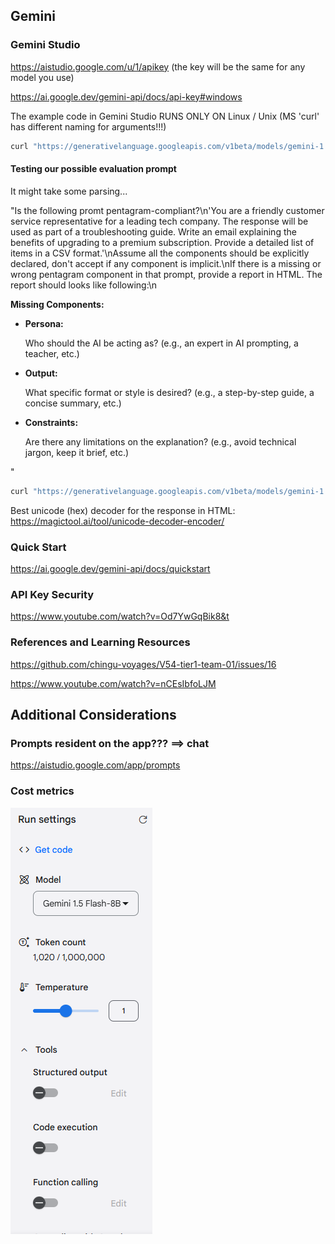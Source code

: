 ## Gemini

### Gemini Studio

https://aistudio.google.com/u/1/apikey (the key will be the same for any model you use)

https://ai.google.dev/gemini-api/docs/api-key#windows

The example code in Gemini Studio RUNS ONLY ON Linux / Unix (MS 'curl' has different naming for arguments!!!)

```bash
curl "https://generativelanguage.googleapis.com/v1beta/models/gemini-1.5-flash-8b:generateContent?key=GEMINIAPIKEY" -H 'Content-Type: application/json' -X POST -d '{"contents": [{"parts":[{"text": "Explain how AI works"}]}]}'
```

#### Testing our possible evaluation prompt

It might take some parsing...

"Is the following promt pentagram-compliant?\n'You are a friendly customer service representative for a leading tech company. The response will be used as part of a troubleshooting guide. Write an email explaining the benefits of upgrading to a premium subscription. Provide a detailed list of items in a CSV format.'\nAssume all the components should be explicitly declared, don't accept if any component is implicit.\nIf there is a missing or wrong pentagram component in that prompt, provide a report in HTML. The report should looks like following:\n<p><strong>Missing Components:</strong></p><ul><li><strong>Persona:</strong><p>Who should the AI be acting as? (e.g., an expert in AI prompting, a teacher, etc.)</p></li><li><strong>Output:</strong><p>What specific format or style is desired? (e.g., a step-by-step guide, a concise summary, etc.)</p></li><li><strong>Constraints:</strong><p>Are there any limitations on the explanation? (e.g., avoid technical jargon, keep it brief, etc.)</p></li></ul>"

```bash
curl "https://generativelanguage.googleapis.com/v1beta/models/gemini-1.5-flash-8b:generateContent?key=GEMINIAPIKEY" -H 'Content-Type: application/json' -X POST -d '{"contents": [{"parts":[{"text": "Is the following promt pentagram-compliant?:\n >> You are a friendly customer service representative for a leading tech company. The response will be used as part of a troubleshooting guide. Write an email explaining the benefits of upgrading to a premium subscription. Provide a detailed list of items in a CSV format. <<\nAssume all the components should be explicitly declared, do not accept if any component is implicit. If there is a missing or wrong pentagram component in the prompt provide a report in HTML format."}]}]}'
```

Best unicode (hex) decoder for the response in HTML: https://magictool.ai/tool/unicode-decoder-encoder/

### Quick Start

https://ai.google.dev/gemini-api/docs/quickstart

### API Key Security

https://www.youtube.com/watch?v=Od7YwGqBik8&t

### References and Learning Resources

https://github.com/chingu-voyages/V54-tier1-team-01/issues/16

https://www.youtube.com/watch?v=nCEsIbfoLJM

## Additional Considerations

### Prompts resident on the app??? ==> chat

https://aistudio.google.com/app/prompts

### Cost metrics

![costs](image_screenshot_costs.png)